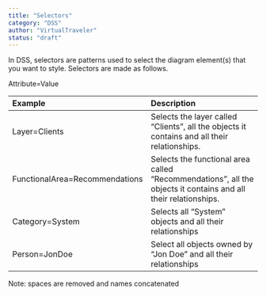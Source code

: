 ```yaml
---
title: "Selectors"
category: "DSS"
author: "VirtualTraveler"
status: "draft"
---
```


In DSS, selectors are patterns used to select the diagram element(s) that you want to style. 
Selectors are made as follows. 

Attribute=Value

| Example | Description |
|:------- |:----------- |
| Layer=Clients | Selects the layer called “Clients”, all the objects it contains and all their relationships. | 
| FunctionalArea=Recommendations | Selects the functional area called “Recommendations”,  all the objects it contains and all their relationships. |
| Category=System | Selects all “System” objects and all their relationships | 
| Person=JonDoe | Select all objects owned by “Jon Doe” and all their relationships |

Note: spaces are removed and names concatenated

